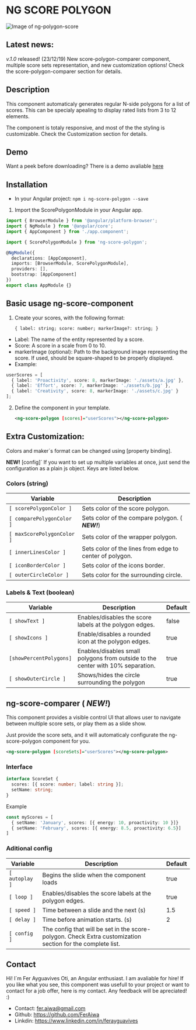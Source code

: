 # NG SCORE POLYGON

![Image of ng-polygon-score](https://repository-images.githubusercontent.com/225927254/9748c900-16db-11ea-9f54-0e731cad1a80)

## Latest news:
_v.1.0_ released! (23/12/19) New score-polygon-comparer component, multiple score sets representation, and new customization options!
Check the score-polygon-comparer section for details.

## Description

This component automaticaly generates regular N-side polygons for a list of scores. This can be specialy apealing
to display rated lists from 3 to 12 elements.

The component is totaly responsive, and most of the the styling is customizable. Check the Customization section for details.

## Demo

Want a peek before downloading? There is a demo avaliable [here](https://feraiwa.github.io/ng-score-polygon/)

## Installation

- In your Angular project:
  `npm i ng-score-polygon --save`

1. Import the ScorePolygonModule in your Angular app.

```typescript
import { BrowserModule } from '@angular/platform-browser';
import { NgModule } from '@angular/core';
import { AppComponent } from './app.component';

import { ScorePolygonModule } from 'ng-score-polygon';

@NgModule({
  declarations: [AppComponent],
  imports: [BrowserModule, ScorePolygonModule],
  providers: [],
  bootstrap: [AppComponent]
})
export class AppModule {}
```

## Basic usage ng-score-component

1. Create your scores, with the following format:

   `{ label: string; score: number; markerImage?: string; }`

- Label: The name of the entity represented by a score.
- Score: A score in a scale from 0 to 10.
- markerImage (optional): Path to the background image representing the score. If used, should be square-shaped to be properly displayed.
- Example:

```typescript
userScores = [
  { label: 'Proactivity', score: 8, markerImage: './assets/a.jpg' },
  { label: 'Effort', score: 7, markerImage: './assets/b.jpg' },
  { label: 'Creativity', score: 8, markerImage: './assets/c.jpg' }
];
```

2. Define the component in your template.

   ```xml
   <ng-score-polygon [scores]="userScores"></ng-score-polygon>
   ```

## Extra Customization:

Colors and maker´s format can be changed using [property binding].

**NEW!** [config]`
If  you want to set up multiple variables at once, just send the configuration as a plain
js object. Keys are listed below.

### Colors (string)

| Variable                   | Description                                             |
| -------------------------- | ------------------------------------------------------- |
| `[ scorePolygonColor ]`    | Sets color of the score polygon.                        |
| `[ comparePolygonColor ]`  | Sets color of the compare polygon. ( **_NEW!_**)        |
| `[ maxScorePolygonColor ]` | Sets color of the wrapper polygon.                      |
| `[ innerLinesColor ]`      | Sets color of the lines from edge to center of polygon. |
| `[ iconBorderColor ]`      | Sets color of the icons border.                         |
| `[ outerCircleColor ]`     | Sets color for the surrounding circle.                  |

### Labels & Text (boolean)

| Variable                | Description                                                                     | Default |
| ----------------------- | ------------------------------------------------------------------------------- | ------- |
| `[ showText ]`          | Enables/disables the score labels at the polygon edges.                         | false   |
| `[ showIcons ]`         | Enable/disables a rounded icon at the polygon edges.                            | true    |
| `[showPercentPolygons]` | Enables/disables small polygons from outside to the center with 10% separation. | true    |
| `[ showOuterCircle ]`   | Shows/hides the circle surrounding the polygon                                  | true    |

## ng-score-comparer ( **_NEW!_**)

This component provides a visible control UI that allows user to navigate between multiple
score sets, or play them as a slide show.

Just provide the score sets, and it will automaticaly configurate the ng-score-polygon component for you.

```xml
<ng-score-polygon [scoreSets]="userScores"></ng-score-polygon>
```

### Interface

```typescript
interface ScoreSet {
  scores: [{ score: number; label: string }];
  setName: string;
}
```

Example

```typescript
const myScores = [
  { setName: 'January', scores: [{ energy: 10, proactivity: 10 }]}
  { setName: 'February', scores: [{ energy: 8.5, proactivity: 6.5}]
]
```

### Aditional config

| Variable       | Description                                                                                                | Default |
| -------------- | ---------------------------------------------------------------------------------------------------------- | ------- |
| `[ autoplay ]` | Begins the slide when the component loads                                                                  | true    |
| `[ loop ]`     | Enables/disables the score labels at the polygon edges.                                                    | true    |
| `[ speed ]`    | Time between a slide and the next (s)                                                                      | 1.5     |
| `[ delay ]`    | Time before animation starts. (s)                                                                          | 2       |
| `[ config ]`   | The config that will be set in the score-polygon. Check Extra customization section for the complete list. |

## Contact

Hi! I´m Fer Ayguavives Oti, an Angular enthusiast. I am avaliable for hire! If you like what you see, this component
was usefull to your project or want to contact for a job offer, here is my contact. Any feedback will be apreciated! :)

- Contact: fer.aiwa@gmail.com
- Github: https://github.com/FerAiwa
- Linkdin: https://www.linkedin.com/in/ferayguavives
